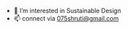 
- 👀 I’m interested in Sustainable Design
- 📫 connect via 075shruti@gmail.com

<!---
LodhShruti/LodhShruti is a ✨ special ✨ repository because its `README.md` (this file) appears on your GitHub profile.
You can click the Preview link to take a look at your changes.
--->
